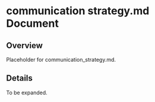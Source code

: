 # communication strategy.md Document

## Overview
Placeholder for communication_strategy.md.

## Details
To be expanded.
